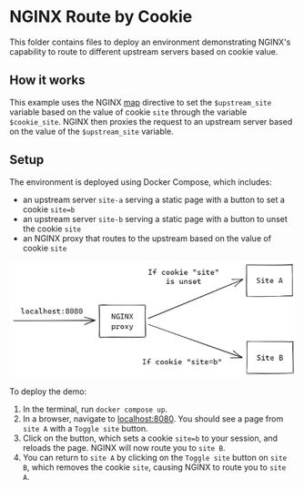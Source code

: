# NGINX Route by Cookie

This folder contains files to deploy an environment demonstrating NGINX's capability to route to different upstream servers based on cookie value.

## How it works

This example uses the NGINX [map](http://nginx.org/en/docs/http/ngx_http_map_module.html#map) directive to set the `$upstream_site` variable based on the value of cookie `site` through the variable `$cookie_site`. NGINX then proxies the request to an upstream server based on the value of the `$upstream_site` variable.

## Setup

The environment is deployed using Docker Compose, which includes:
- an upstream server `site-a` serving a static page with a button to set a cookie `site=b`
- an upstream server `site-b` serving a static page with a button to unset the cookie `site`
- an NGINX proxy that routes to the upstream based on the value of cookie `site`

![NGINX route by cookie](./images/cookie-routing.png)

To deploy the demo:

1. In the terminal, run `docker compose up`.
1. In a browser, navigate to [localhost:8080](http://localhost:8080). You should see a page from `site A` with a `Toggle site` button.
1. Click on the button, which sets a cookie `site=b` to your session, and reloads the page. NGINX will now route you to `site B`.
1. You can return to `site A` by clicking on the `Toggle site` button on `site B`, which removes the cookie `site`, causing NGINX to route you to `site A`.
